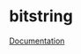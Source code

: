 # bitstring

[Documentation](https://htmlpreview.github.io/?https://github.com/kozlov721/bitstring/blob/master/docs/docs.html)
